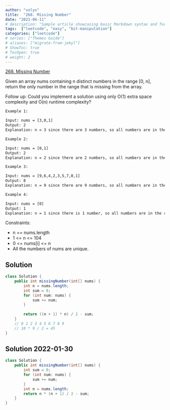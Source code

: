 ```yaml
---
author: "volyx"
title:  "268. Missing Number"
date: "2021-06-11"
# description: "Sample article showcasing basic Markdown syntax and formatting for HTML elements."
tags:  ["leetcode", "easy", "bit-manipulation"]
categories: ["leetcode"]
# series: ["Themes Guide"]
# aliases: ["migrate-from-jekyl"]
# ShowToc: true
# TocOpen: true
# weight: 2
---
```


[268. Missing Number](https://leetcode.com/problems/missing-number/)

Given an array nums containing n distinct numbers in the range [0, n], return the only number in the range that is missing from the array.

Follow up: Could you implement a solution using only O(1) extra space complexity and O(n) runtime complexity?

```txt
Example 1:

Input: nums = [3,0,1]
Output: 2
Explanation: n = 3 since there are 3 numbers, so all numbers are in the range [0,3]. 2 is the missing number in the range since it does not appear in nums.

Example 2:

Input: nums = [0,1]
Output: 2
Explanation: n = 2 since there are 2 numbers, so all numbers are in the range [0,2]. 2 is the missing number in the range since it does not appear in nums.

Example 3:

Input: nums = [9,6,4,2,3,5,7,0,1]
Output: 8
Explanation: n = 9 since there are 9 numbers, so all numbers are in the range [0,9]. 8 is the missing number in the range since it does not appear in nums.

Example 4:

Input: nums = [0]
Output: 1
Explanation: n = 1 since there is 1 number, so all numbers are in the range [0,1]. 1 is the missing number in the range since it does not appear in nums.
```

Constraints:

- n == nums.length
- 1 <= n <= 104
- 0 <= nums[i] <= n
- All the numbers of nums are unique.

## Solution

```java
class Solution {
    public int missingNumber(int[] nums) {
        int n = nums.length;
        int sum = 0;
        for (int num: nums) {
            sum += num;
        }
        
        return ((n + 1) * n) / 2 - sum;
    }
    // 0 1 2 3 4 5 6 7 8 9
    // 10 * 9 / 2 = 45
}
```

## Solution 2022-01-30

```java
class Solution {
    public int missingNumber(int[] nums) {
        int sum = 0;
        for (int num: nums) {
            sum += num;
        }
        int n = nums.length;
        return n * (n + 1) / 2 - sum;
    }
}
```
